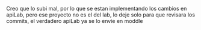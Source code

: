 Creo que lo subi mal, por lo que se estan implementando los cambios en apiLab, pero ese proyecto no es el del lab, lo deje solo para que revisara los commits, el verdadero apiLab ya se lo envie en moddle
